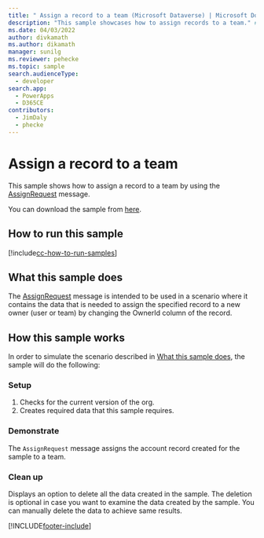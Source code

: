 ```yaml
---
title: " Assign a record to a team (Microsoft Dataverse) | Microsoft Docs" # Intent and product brand in a unique string of 43-59 chars including spaces
description: "This sample showcases how to assign records to a team." # 115-145 characters including spaces. This abstract displays in the search result.
ms.date: 04/03/2022
author: divkamath
ms.author: dikamath
manager: sunilg
ms.reviewer: pehecke
ms.topic: sample
search.audienceType:
  - developer
search.app:
  - PowerApps
  - D365CE
contributors:
  - JimDaly
  - phecke
---
```


# Assign a record to a team

This sample shows how to assign a record to a team by using the [AssignRequest](/dotnet/api/microsoft.crm.sdk.messages.assignrequest) message.

You can download the sample from [here](https://github.com/microsoft/PowerApps-Samples/tree/master/dataverse/orgsvc/C%23/AssignRecordToTeam).

## How to run this sample

[!include[cc-how-to-run-samples](../../includes/cc-how-to-run-samples.md)]

## What this sample does

The [AssignRequest](/dotnet/api/microsoft.crm.sdk.messages.assignrequest) message is intended to be used in a scenario where it contains the data that is needed to assign the specified record to a new owner (user or team) by changing the OwnerId column of the record.

## How this sample works

In order to simulate the scenario described in [What this sample does](#what-this-sample-does), the sample will do the following:

### Setup

1. Checks for the current version of the org.
1. Creates required data that this sample requires.

### Demonstrate

The `AssignRequest` message assigns the account record created for the sample to a team.

### Clean up

Displays an option to delete all the data created in the sample. The deletion is optional in case you want to examine the data created by the sample. You can manually delete the data to achieve same results.

[!INCLUDE[footer-include](../../../../includes/footer-banner.md)]
